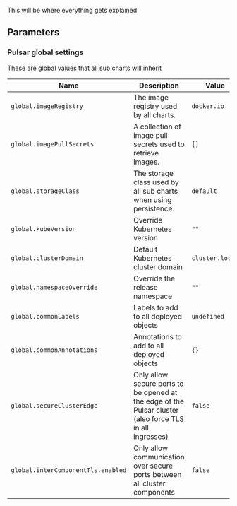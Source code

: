 This will be where everything gets explained

## Parameters

### Pulsar global settings

These are global values that all sub charts will inherit

| Name                               | Description                                                                                              | Value           |
| ---------------------------------- | -------------------------------------------------------------------------------------------------------- | --------------- |
| `global.imageRegistry`             | The image registry used by all charts.                                                                   | `docker.io`     |
| `global.imagePullSecrets`          | A collection of image pull secrets used to retrieve images.                                              | `[]`            |
| `global.storageClass`              | The storage class used by all sub charts when using persistence.                                         | `default`       |
| `global.kubeVersion`               | Override Kubernetes version                                                                              | `""`            |
| `global.clusterDomain`             | Default Kubernetes cluster domain                                                                        | `cluster.local` |
| `global.namespaceOverride`         | Override the release namespace                                                                           | `""`            |
| `global.commonLabels`              | Labels to add to all deployed objects                                                                    | `undefined`     |
| `global.commonAnnotations`         | Annotations to add to all deployed objects                                                               | `{}`            |
| `global.secureClusterEdge`         | Only allow secure ports to be opened at the edge of the Pulsar cluster (also force TLS in all ingresses) | `false`         |
| `global.interComponentTls.enabled` | Only allow communication over secure ports between all cluster components                                | `false`         |

